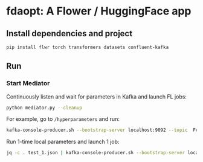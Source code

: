 # fdaopt: A Flower / HuggingFace app

## Install dependencies and project

```bash
pip install flwr torch transformers datasets confluent-kafka
```

## Run

### Start Mediator

Continuously listen and wait for parameters in Kafka and launch FL jobs:

```bash
python mediator.py --cleanup
```

For example, go to `/hyperparameters` and run:
```bash
kafka-console-producer.sh --bootstrap-server localhost:9092 --topic  FedL < test_1.json
```

Run 1-time local parameters and launch 1 job:
```bash
jq -c . test_1.json | kafka-console-producer.sh --bootstrap-server localhost:9092 --topic FedL
```
